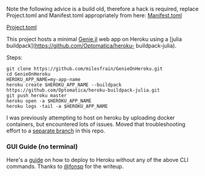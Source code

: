 Note the following advice is a build old, therefore a hack is required, replace Project.toml and Manifest.toml appropriately from here:
[Manifest.toml](https://github.com/TobiasSkovgaardJepsen/genie-webapp/blob/master/Manifest.toml)

[Project.toml](https://github.com/TobiasSkovgaardJepsen/genie-webapp/blob/master/Project.toml)


This project hosts a minimal [Genie.jl](https://github.com/GenieFramework/Genie.jl) web app on Heroku using a [julia buildpack](https://github.com/Optomatica/heroku-
buildpack-julia).


Steps:
```
git clone https://github.com/milesfrain/GenieOnHeroku.git
cd GenieOnHeroku
HEROKU_APP_NAME=my-app-name
heroku create $HEROKU_APP_NAME --buildpack https://github.com/Optomatica/heroku-buildpack-julia.git
git push heroku master
heroku open -a $HEROKU_APP_NAME
heroku logs -tail -a $HEROKU_APP_NAME
```

I was previously attempting to host on heroku by uploading docker containers, but encountered lots of issues. Moved that troubleshooting effort to a [separate branch](https://github.com/milesfrain/GenieOnHeroku/tree/dockerfile) in this repo.

### GUI Guide (no terminal)

Here's a [guide](https://gist.github.com/fonsp/38965d7595a5d1060e27d6ca2084778d) on how to deploy to Heroku without any of the above CLI commands. Thanks to [@fonsp](https://github.com/fonsp) for the writeup.
